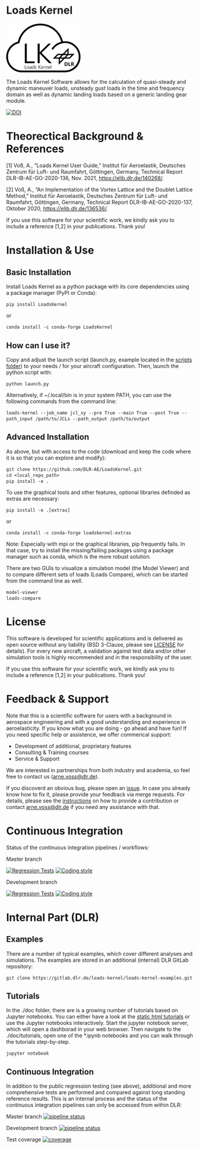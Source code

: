 # Loads Kernel

<p align="left">
<img width="200" src="https://github.com/DLR-AE/LoadsKernel/blob/master/graphics/LK_logo2.png">
</p>

The Loads Kernel Software allows for the calculation of quasi-steady and dynamic maneuver loads, unsteady gust loads in the time and frequency domain as well as dynamic landing loads based on a generic landing gear module.

[![DOI](https://zenodo.org/badge/8341566.svg)](https://zenodo.org/badge/latestdoi/8341566)

# Theorectical Background & References

[1] Voß, A., “Loads Kernel User Guide,” Institut für Aeroelastik, Deutsches Zentrum für Luft- und Raumfahrt, Göttingen, Germany, Technical Report DLR-IB-AE-GO-2020-136, Nov. 2021, https://elib.dlr.de/140268/.

[2] Voß, A., “An Implementation of the Vortex Lattice and the Doublet Lattice Method,” Institut für Aeroelastik, Deutsches Zentrum für Luft- und Raumfahrt, Göttingen, Germany, Technical Report DLR-IB-AE-GO-2020-137, Oktober 2020, https://elib.dlr.de/136536/.

If you use this software for your scientific work, we kindly ask you to include a reference [1,2] in your publications. Thank you!

# Installation & Use
## Basic Installation 
Install Loads Kernel as a python package with its core dependencies using a package manager (PyPI or Conda):

```
pip install LoadsKernel
```

or

```
conda install -c conda-forge LoadsKernel
```

## How can I use it?

Copy and adjust the launch script (launch.py, example located in the [scripts folder](https://github.com/DLR-AE/LoadsKernel/tree/master/scripts)) to your needs / for your aircraft configuration. Then, launch the python script with:

```
python launch.py
```

Alternatively, if ~/.local/bin is in your system PATH, you can use the following commands from the command line:

```
loads-kernel --job_name jcl_xy --pre True --main True --post True --path_input /path/to/JCLs --path_output /path/to/output
```

## Advanced Installation 
As above, but with access to the code (download and keep the code where it is so that you can explore and modify):

```
git clone https://github.com/DLR-AE/LoadsKernel.git
cd <local_repo_path>
pip install -e . 
```

To use the graphical tools and other features, optional libraries definded as extras are necessary:

```
pip install -e .[extras]
```

or

```
conda install -c conda-forge loadskernel-extras
```

Note: Especially with mpi or the graphical libraries, pip frequently fails. In that case, try to install the missing/failing packages using a
package manager such as conda, which is the more robust solution.

There are two GUIs to visualize a simulation model (the Model Viewer) and to compare different sets of loads (Loads Compare), which can be started from the command line as well.

```
model-viewer
loads-compare
```

# License
This software is developed for scientific applications and is delivered as open source without any liability (BSD 3-Clause, please see [LICENSE](LICENSE) for details). For every new aircraft, a validation against test data and/or other simulation tools is highly recommended and in the responsibility of the user. 

If you use this software for your scientific work, we kindly ask you to include a reference [1,2] in your publications. Thank you!

# Feedback & Support
Note that this is a scientific software for users with a background in aerospace engineering and with a good understanding and experience in aeroelasticity. If you know what you are doing - go ahead and have fun! If you need specific help or assistence, we offer commerical support:
- Development of additional, proprietary features
- Consulting & Training courses
- Service & Support

We are interested in partnerships from both industry and academia, so feel free to contact us (arne.voss@dlr.de).

If you discoverd an obvious bug, please open an [issue](https://github.com/DLR-AE/LoadsKernel/issues). In case you already know how to fix it, please provide your feedback via merge requests. For details, please see the [instructions](CONTRIBUTING.md) on how to provide a contribution or contact arne.voss@dlr.de if you need any assistance with that.

# Continuous Integration
Status of the continuous integration pipelines / workflows:

Master branch 

[![Regression Tests](https://github.com/DLR-AE/LoadsKernel/actions/workflows/regression-tests.yml/badge.svg?branch=master)](https://github.com/DLR-AE/LoadsKernel/actions/workflows/regression-tests.yml)
[![Coding style](https://github.com/DLR-AE/LoadsKernel/actions/workflows/coding-style.yml/badge.svg?branch=master)](https://github.com/DLR-AE/LoadsKernel/actions/workflows/coding-style.yml)

Development branch 

[![Regression Tests](https://github.com/DLR-AE/LoadsKernel/actions/workflows/regression-tests.yml/badge.svg?branch=devel)](https://github.com/DLR-AE/LoadsKernel/actions/workflows/regression-tests.yml)
[![Coding style](https://github.com/DLR-AE/LoadsKernel/actions/workflows/coding-style.yml/badge.svg?branch=devel)](https://github.com/DLR-AE/LoadsKernel/actions/workflows/coding-style.yml)

# Internal Part (DLR)

## Examples
There are a number of typical examples, which cover different analyses and simulations. The examples are stored in an additional (internal) DLR GitLab repository:

```
git clone https://gitlab.dlr.de/loads-kernel/loads-kernel-examples.git
```

## Tutorials
In the ./doc folder, there are is a growing number of tutorials based on Jupyter notebooks. You can either have a look at the [static html tutorials](https://loads-kernel.pages.gitlab.dlr.de/loads-kernel/tutorials/) or use the Jupyter notebooks interactively. Start the jupyter notebook server, which will open a dashborad in your web browser. Then navigate to the ./doc/tutorials, open one of the *.ipynb notebooks and you can walk through the tutorials step-by-step.

```
jupyter notebook
```

## Continuous Integration
In addition to the public regression testing (see above), additional and more comprehensive tests are performed and compared against long standing reference results. This is an internal process and the status of the continuous integration pipelines can only be accessed from within DLR:

Master branch [![pipeline status](https://gitlab.dlr.de/loads-kernel/loads-kernel/badges/master/pipeline.svg)](https://gitlab.dlr.de/loads-kernel/loads-kernel/-/commits/master)

Development branch [![pipeline status](https://gitlab.dlr.de/loads-kernel/loads-kernel/badges/devel/pipeline.svg)](https://gitlab.dlr.de/loads-kernel/loads-kernel/-/commits/devel)

Test coverage [![coverage](https://gitlab.dlr.de/loads-kernel/loads-kernel/badges/master/coverage.svg)](https://loads-kernel.pages.gitlab.dlr.de/loads-kernel/coverage/)
